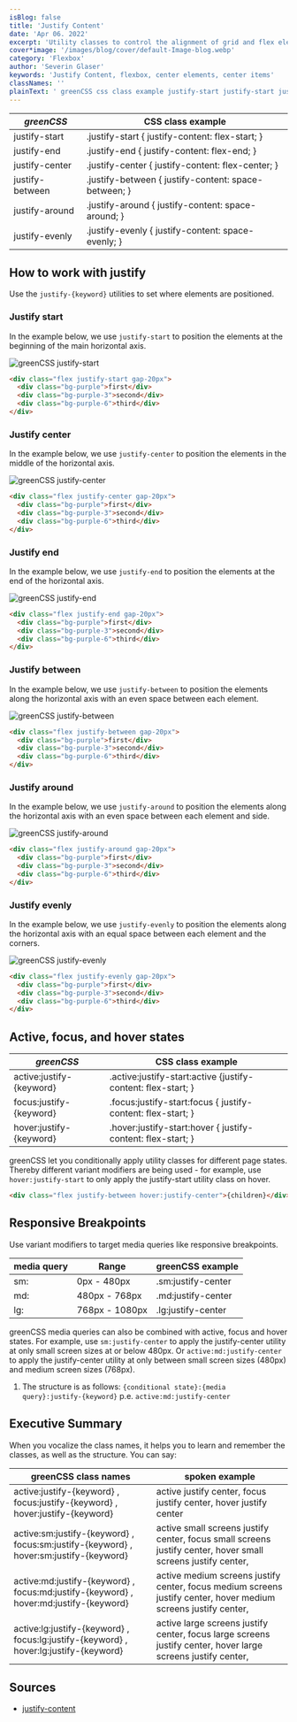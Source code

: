 ```yaml
---
isBlog: false
title: 'Justify Content'
date: 'Apr 06. 2022'
excerpt: 'Utility classes to control the alignment of grid and flex elements along the horizontal axis.'
cover*image: '/images/blog/cover/default-Image-blog.webp'
category: 'Flexbox'
author: 'Severin Glaser'
keywords: 'Justify Content, flexbox, center elements, center items'
classNames: ''
plainText: ' greenCSS css class example justify-start justify-start justify-content: flex-start; justify-end justify-end justify-content: flex-end; justify-center justify-center justify-content: flex-center; justify-between justify-between justify-content: space-between; justify-around justify-around justify-content: space-around; justify-evenly justify-evenly justify-content: space-evenly; how to work with justify use the `justify keyword ` utilities to set where elements are positioned justify start in the example below we use `justify-start` to position the elements at the beginning of the main horizontal axis ! greenCSS justify-start images docs flex justify-content-start webp?style=centerme  justify center in the example below we use `justify-center` to position the elements in the middle of the horizontal axis ! greenCSS justify-center images docs flex justify-content-center webp?style=centerme  justify end in the example below we use `justify-end` to position the elements at the end of the horizontal axis ! greenCSS justify-end images docs flex justify-content-end webp?style=centerme  justify between in the example below we use `justify-between` to position the elements along the horizontal axis with an even space between each element ! greenCSS justify-between images docs flex justify-between webp?style=centerme  justify around in the example below we use `justify-around` to position the elements along the horizontal axis with an even space between each element and side ! greenCSS justify-around images docs flex justify-around webp?style=centerme  justify evenly in the example below we use `justify-evenly` to position the elements along the horizontal axis with an equal space between each element and the corners ! greenCSS justify-evenly images docs flex justify-evenly webp?style=centerme  active focus and hover states greenCSS css class example active:justify keyword active :justify-start:active justify-content: flex-start; focus:justify keyword focus :justify-start:focus justify-content: flex-start; hover:justify keyword hover :justify-start:hover justify-content: flex-start; greenCSS let you conditionally apply utility classes for different page states thereby different variant modifiers are being used for example use `hover:justify-start` to only apply the justify-start utility class on hover  responsive breakpoints use variant modifiers to target media queries like responsive breakpoints media query range greenCSS example sm: 0px 480px sm:justify-center md: 480px 768px md:justify-center lg: 768px 1080px lg:justify-center greenCSS media queries can also be combined with active focus and hover states for example use `sm:justify-center` to apply the justify-center utility at only small screen sizes at or below 480px or `active:md:justify-center` to apply the justify-center utility at only between small screen sizes 480px and medium screen sizes 768px 1 the structure is as follows: ` conditional state : media query :justify keyword ` p e `active:md:justify-center` executive summary when you vocalize the class names it helps you to learn and remember the classes as well as the structure you can say: greenCSS class names spoken example active:justify keyword focus:justify keyword hover:justify keyword active justify center focus justify center hover justify center active:sm:justify keyword focus:sm:justify keyword hover:sm:justify keyword active small screens justify center focus small screens justify center hover small screens justify center active:md:justify keyword focus:md:justify keyword hover:md:justify keyword active medium screens justify center focus medium screens justify center hover medium screens justify center active:lg:justify keyword focus:lg:justify keyword hover:lg:justify keyword active large screens justify center focus large screens justify center hover large screens justify center sources justify-content https: developer mozilla org en-us docs web css justify-content '
---
```


| _greenCSS_      | CSS class example                                    |
| --------------- | ---------------------------------------------------- |
| justify-start   | .justify-start { justify-content: flex-start; }      |
| justify-end     | .justify-end { justify-content: flex-end; }          |
| justify-center  | .justify-center { justify-content: flex-center; }    |
| justify-between | .justify-between { justify-content: space-between; } |
| justify-around  | .justify-around { justify-content: space-around; }   |
| justify-evenly  | .justify-evenly { justify-content: space-evenly; }   |

## How to work with justify

Use the `justify-{keyword}` utilities to set where elements are positioned.

### Justify start

In the example below, we use `justify-start` to position the elements at the beginning of the main horizontal axis.

![greenCSS justify-start](/images/docs/flex/justify-content-start.webp?style=centerme)

```html
<div class="flex justify-start gap-20px">
  <div class="bg-purple">first</div>
  <div class="bg-purple-3">second</div>
  <div class="bg-purple-6">third</div>
</div>
```

### Justify center

In the example below, we use `justify-center` to position the elements in the middle of the horizontal axis.

![greenCSS justify-center](/images/docs/flex/justify-content-center.webp?style=centerme)

```html
<div class="flex justify-center gap-20px">
  <div class="bg-purple">first</div>
  <div class="bg-purple-3">second</div>
  <div class="bg-purple-6">third</div>
</div>
```

### Justify end

In the example below, we use `justify-end` to position the elements at the end of the horizontal axis.

![greenCSS justify-end](/images/docs/flex/justify-content-end.webp?style=centerme)

```html
<div class="flex justify-end gap-20px">
  <div class="bg-purple">first</div>
  <div class="bg-purple-3">second</div>
  <div class="bg-purple-6">third</div>
</div>
```

### Justify between

In the example below, we use `justify-between` to position the elements along the horizontal axis with an even space between each element.

![greenCSS justify-between](/images/docs/flex/justify-between.webp?style=centerme)

```html
<div class="flex justify-between gap-20px">
  <div class="bg-purple">first</div>
  <div class="bg-purple-3">second</div>
  <div class="bg-purple-6">third</div>
</div>
```

### Justify around

In the example below, we use `justify-around` to position the elements along the horizontal axis with an even space between each element and side.

![greenCSS justify-around](/images/docs/flex/justify-around.webp?style=centerme)

```html
<div class="flex justify-around gap-20px">
  <div class="bg-purple">first</div>
  <div class="bg-purple-3">second</div>
  <div class="bg-purple-6">third</div>
</div>
```

### Justify evenly

In the example below, we use `justify-evenly` to position the elements along the horizontal axis with an equal space between each element and the corners.

![greenCSS justify-evenly](/images/docs/flex/justify-evenly.webp?style=centerme)

```html
<div class="flex justify-evenly gap-20px">
  <div class="bg-purple">first</div>
  <div class="bg-purple-3">second</div>
  <div class="bg-purple-6">third</div>
</div>
```

## Active, focus, and hover states

| _greenCSS_               | CSS class example                                             |
| ------------------------ | ------------------------------------------------------------- |
| active:justify-{keyword} | .active\:justify-start:active {justify-content: flex-start; } |
| focus:justify-{keyword}  | .focus\:justify-start:focus { justify-content: flex-start; }  |
| hover:justify-{keyword}  | .hover\:justify-start:hover { justify-content: flex-start; }  |

greenCSS let you conditionally apply utility classes for different page states. Thereby different variant modifiers are being used - for example, use `hover:justify-start` to only apply the justify-start utility class on hover.

```html
<div class="flex justify-between hover:justify-center">{children}</div>
```

## Responsive Breakpoints

Use variant modifiers to target media queries like responsive breakpoints.

| media query | Range          | greenCSS example   |
| ----------- | -------------- | ------------------ |
| sm:         | 0px - 480px    | .sm:justify-center |
| md:         | 480px - 768px  | .md:justify-center |
| lg:         | 768px - 1080px | .lg:justify-center |

greenCSS media queries can also be combined with active, focus and hover states. For example, use `sm:justify-center` to apply the justify-center utility at only small screen sizes at or below 480px. Or `active:md:justify-center` to apply the justify-center utility at only between small screen sizes (480px) and medium screen sizes (768px).

1. The structure is as follows: `{conditional state}:{media query}:justify-{keyword}` p.e. `active:md:justify-center`

## Executive Summary

When you vocalize the class names, it helps you to learn and remember the classes, as well as the structure. You can say:

| greenCSS class names                                                                  | spoken example                                                                                                  |
| ------------------------------------------------------------------------------------- | --------------------------------------------------------------------------------------------------------------- |
| active:justify-{keyword} , focus:justify-{keyword} , hover:justify-{keyword}          | active justify center, focus justify center, hover justify center                                               |
| active:sm:justify-{keyword} , focus:sm:justify-{keyword} , hover:sm:justify-{keyword} | active small screens justify center, focus small screens justify center, hover small screens justify center,    |
| active:md:justify-{keyword} , focus:md:justify-{keyword} , hover:md:justify-{keyword} | active medium screens justify center, focus medium screens justify center, hover medium screens justify center, |
| active:lg:justify-{keyword} , focus:lg:justify-{keyword} , hover:lg:justify-{keyword} | active large screens justify center, focus large screens justify center, hover large screens justify center,    |

## Sources

- [justify-content](https://developer.mozilla.org/en-US/docs/Web/CSS/justify-content)
